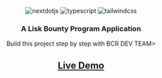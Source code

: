 <div align="center">
  
  
  <div>
    <img src="https://img.shields.io/badge/-Next_JS-black?style=for-the-badge&logoColor=white&logo=nextdotjs&color=000000" alt="nextdotjs" />
    <img src="https://img.shields.io/badge/-TypeScript-black?style=for-the-badge&logoColor=white&logo=typescript&color=3178C6" alt="typescript" />
    <img src="https://img.shields.io/badge/-Tailwind_CSS-black?style=for-the-badge&logoColor=white&logo=tailwindcss&color=06B6D4" alt="tailwindcss" />

  </div>

  <h3 align="center">A Lisk Bounty Program Application</h3>

   <div align="center">
     Build this project step by step with BCR DEV TEAM>
    </div>


## [Live Demo ](https://lisk-earn.vercel.app/site)
  

    


</div>
